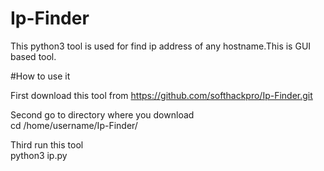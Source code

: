 # Ip-Finder
This python3 tool is used for find ip address of any hostname.This is GUI based tool.

#How to use it

First download this tool from https://github.com/softhackpro/Ip-Finder.git

Second go to directory where you download<br>
cd /home/username/Ip-Finder/

Third run this tool<br>
python3 ip.py
